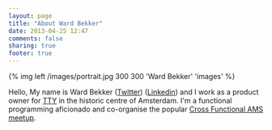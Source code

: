 ```yaml
---
layout: page
title: "About Ward Bekker"
date: 2013-04-25 12:47
comments: false
sharing: true
footer: true
---
```


{% img left /images/portrait.jpg 300 300 'Ward Bekker' 'images' %}

Hello, My name is Ward Bekker ([Twitter](https://twitter.com/wardbekker)) ([Linkedin](http://nl.linkedin.com/in/wardbekker)) and I work as a product owner for [TTY](http://www.tty.nl) in the historic centre of Amsterdam. I'm a functional programming aficionado and co-organise the popular [Cross Functional AMS meetup](http://www.meetup.com/funadam/). 

